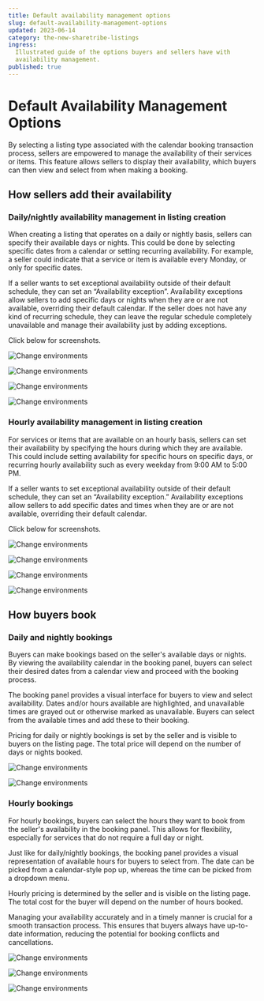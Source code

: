 ```yaml
---
title: Default availability management options
slug: default-availability-management-options
updated: 2023-06-14
category: the-new-sharetribe-listings
ingress:
  Illustrated guide of the options buyers and sellers have with
  availability management.
published: true
---
```


# Default Availability Management Options

By selecting a listing type associated with the calendar booking
transaction process, sellers are empowered to manage the availability of
their services or items. This feature allows sellers to display their
availability, which buyers can then view and select from when making a
booking.

## How sellers add their availability

### Daily/nightly availability management in listing creation

When creating a listing that operates on a daily or nightly basis,
sellers can specify their available days or nights. This could be done
by selecting specific dates from a calendar or setting recurring
availability. For example, a seller could indicate that a service or
item is available every Monday, or only for specific dates.

If a seller wants to set exceptional availability outside of their
default schedule, they can set an “Availability exception”. Availability
exceptions allow sellers to add specific days or nights when they are or
are not available, overriding their default calendar. If the seller does
not have any kind of recurring schedule, they can leave the regular
schedule completely unavailable and manage their availability just by
adding exceptions.

Click below for screenshots.

<extrainfo title="Setting a recurring schedule for a daily availability listing">

![Change environments](./01-seller-recurring-schedule-daily.png)

</extrainfo>

<extrainfo title="What the recurring availability looks like after done">

![Change environments](./02-seller-recurring-schedule-done-daily.png)

</extrainfo>

<extrainfo title="Adding an exception to daily availability">

![Change environments](./03-seller-add-exception-daily.png)

</extrainfo>

<extrainfo title="What the recurring availability looks like after exceptions">

![Change environments](./04-seller-exception-done-daily.png)

</extrainfo>

### Hourly availability management in listing creation

For services or items that are available on an hourly basis, sellers can
set their availability by specifying the hours during which they are
available. This could include setting availability for specific hours on
specific days, or recurring hourly availability such as every weekday
from 9:00 AM to 5:00 PM.

If a seller wants to set exceptional availability outside of their
default schedule, they can set an “Availability exception.” Availability
exceptions allow sellers to add specific dates and times when they are
or are not available, overriding their default calendar.

Click below for screenshots.

<extrainfo title="Seller adding a recurring hourly schedule">

![Change environments](./05-seller-recurring-schedule-hourly.png)

</extrainfo>

<extrainfo title="How the recurring schedule looks like after creation">

![Change environments](./06-seller-recurring-schedule-done-hourly.png)

</extrainfo>

<extrainfo title="Adding an exception to the schedule">

![Change environments](./07-seller-add-exception-hourly.png)

</extrainfo>

<extrainfo title="What the exceptions look like in the recurring schedule">

![Change environments](./08-seller-exception-done-hourly.png)

</extrainfo>

## How buyers book

### Daily and nightly bookings

Buyers can make bookings based on the seller's available days or nights.
By viewing the availability calendar in the booking panel, buyers can
select their desired dates from a calendar view and proceed with the
booking process.

The booking panel provides a visual interface for buyers to view and
select availability. Dates and/or hours available are highlighted, and
unavailable times are grayed out or otherwise marked as unavailable.
Buyers can select from the available times and add these to their
booking.

Pricing for daily or nightly bookings is set by the seller and is
visible to buyers on the listing page. The total price will depend on
the number of days or nights booked.

<extrainfo title="Buyer's view when looking at a daily availability listing">

![Change environments](./09-buyer-listing-view-daily.png)

</extrainfo>

<extrainfo title="Buyer's view when selecting the dates for a daily availability listing">

![Change environments](./10-buyer-calendar-view-daily.png)

</extrainfo>

### Hourly bookings

For hourly bookings, buyers can select the hours they want to book from
the seller's availability in the booking panel. This allows for
flexibility, especially for services that do not require a full day or
night.

Just like for daily/nightly bookings, the booking panel provides a
visual representation of available hours for buyers to select from. The
date can be picked from a calendar-style pop up, whereas the time can be
picked from a dropdown menu.

Hourly pricing is determined by the seller and is visible on the listing
page. The total cost for the buyer will depend on the number of hours
booked.

Managing your availability accurately and in a timely manner is crucial
for a smooth transaction process. This ensures that buyers always have
up-to-date information, reducing the potential for booking conflicts and
cancellations.

<extrainfo title="Buyer's view of an hourly listing page">

![Change environments](./11-buyer-listing-view-hourly.png)

</extrainfo>

<extrainfo title="Buyer's view when choosing the date of the booking">

![Change environments](./12-buyer-calendar-view-hourly.png)

</extrainfo>

<extrainfo title="Buyer's view when selecting the time of the booking">

![Change environments](./13-buyer-time-view-hourly.png)

</extrainfo>
